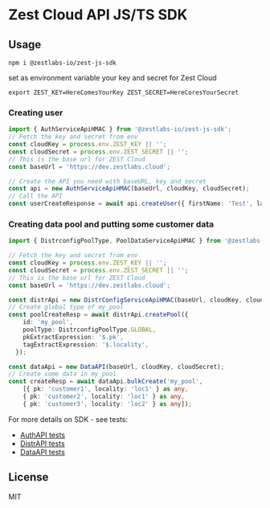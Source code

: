 # Zest Cloud API JS/TS SDK

## Usage

```console
npm i @zestlabs-io/zest-js-sdk
```

set as environment variable your key and secret for Zest Cloud 

```console
export ZEST_KEY=HereComesYourKey ZEST_SECRET=HereCoresYourSecret
```

### Creating user

```ts
import { AuthServiceApiHMAC } from '@zestlabs-io/zest-js-sdk';
// Fetch the key and secret from env
const cloudKey = process.env.ZEST_KEY || '';
const cloudSecret = process.env.ZEST_SECRET || '';
// This is the base url for ZEST Cloud
const baseUrl = 'https://dev.zestlabs.cloud';

// Create the API you need with baseURL, key and secret
const api = new AuthServiceApiHMAC(baseUrl, cloudKey, cloudSecret);
// Call the API
const userCreateResponse = await api.createUser({ firstName: 'Test', lastName: 'User', email: 'test@zestlabs.io' });
```

### Creating data pool and putting some customer data

```ts
import { DistrconfigPoolType, PoolDataServiceApiHMAC } from '@zestlabs-io/zest-js-sdk';

// Fetch the key and secret from env
const cloudKey = process.env.ZEST_KEY || '';
const cloudSecret = process.env.ZEST_SECRET || '';
// This is the base url for ZEST Cloud
const baseUrl = 'https://dev.zestlabs.cloud';

const distrApi = new DistrConfigServiceApiHMAC(baseUrl, cloudKey, cloudSecret);
// Create global type of my_pool
const poolCreateResp = await distrApi.createPool({
    id: 'my_pool',
    poolType: DistrconfigPoolType.GLOBAL,
    pkExtractExpression: '$.pk',
    tagExtractExpression: '$.locality',
  });

const dataApi = new DataAPI(baseUrl, cloudKey, cloudSecret);
// Create some data in my_pool
const createResp = await dataApi.bulkCreate('my_pool',
    [{ pk: 'customer1', locality: 'loc1' } as any,
    { pk: 'customer2', locality: 'loc1' } as any,
    { pk: 'customer3', locality: 'loc2' } as any]);

```

For more details on SDK - see tests:
 * [AuthAPI tests](./__tests__/auth/AuthAPI.test.ts)
 * [DistrAPI tests](./__tests__/distr/DistrAPI.test.ts)
 * [DataAPI tests](./__tests__/data/DataAPI.test.ts)

## License

MIT